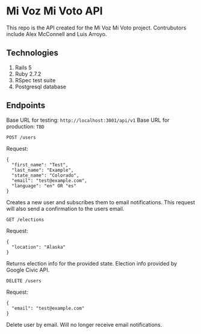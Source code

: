 # Mi Voz Mi Voto API 

This repo is the API created for the Mi Voz Mi Voto project. Contrubutors include Alex McConnell and Luis Arroyo. 

## Technologies 

1. Rails 5 
2. Ruby 2.7.2 
3. RSpec test suite 
4. Postgresql database 

## Endpoints 

Base URL for testing: ```http://localhost:3001/api/v1```
Base URL for production: ```TBD``` 

```POST /users``` 

Request: 
```
{ 
  "first_name": "Test", 
  "last_name": "Example", 
  "state_name": "Colorado", 
  "email": "test@example.com", 
  "language": "en" OR "es"
}
```
Creates a new user and subscribes them to email notifications. 
This request will also send a confirmation to the users email. 

```GET /elections``` 

Request: 
``` 
{ 
  "location": "Alaska" 
}
``` 
Returns election info for the provided state. Election info provided by Google Civic API. 

```DELETE /users```

Request: 
``` 
{ 
  "email": "test@example.com"  
}
``` 
Delete user by email. Will no longer receive email notifications. 

